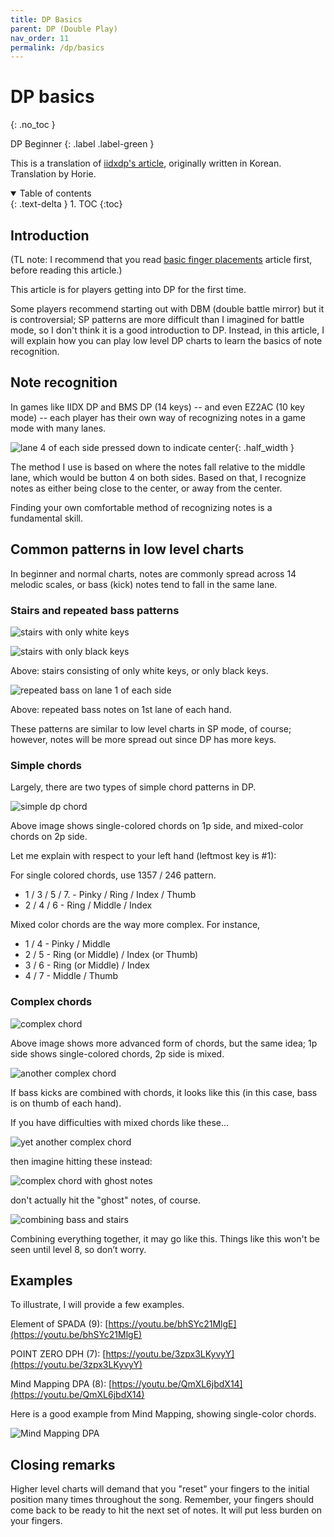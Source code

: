 ```yaml
---
title: DP Basics
parent: DP (Double Play)
nav_order: 11
permalink: /dp/basics
---
```


# DP basics
{: .no_toc }

DP Beginner
{: .label .label-green }

This is a translation of [iidxdp's article](https://gall.dcinside.com/mgallery/board/view/?id=iidxdp&no=6364), originally written in Korean. Translation by Horie.

<details open markdown="block">
  <summary>
    Table of contents
  </summary>
  {: .text-delta }
1. TOC
{:toc}
</details>

## Introduction

(TL note: I recommend that you read [basic finger placements](/dp/basic_placement) article first, before reading this article.)

This article is for players getting into DP for the first time.

Some players recommend starting out with DBM (double battle mirror) but it is controversial; SP patterns are more difficult than I imagined for battle mode, so I don't think it is a good introduction to DP. Instead, in this article, I will explain how you can play low level DP charts to learn the basics of note recognition.

## Note recognition

In games like IIDX DP and BMS DP (14 keys) -- and even EZ2AC (10 key mode) -- each player has their own way of recognizing notes in a game mode with many lanes.

![lane 4 of each side pressed down to indicate center](/assets/img/dp/intro_key_4.png){: .half_width }

The method I use is based on where the notes fall relative to the middle lane, which would be button 4 on both sides. Based on that, I recognize notes as either being close to the center, or away from the center.

Finding your own comfortable method of recognizing notes is a fundamental skill.

## Common patterns in low level charts

In beginner and normal charts, notes are commonly spread across 14 melodic scales, or bass (kick) notes tend to fall in the same lane.

### Stairs and repeated bass patterns

![stairs with only white keys](/assets/img/dp/stairs_white.png)

![stairs with only black keys](/assets/img/dp/stairs_blue.png)

Above: stairs consisting of only white keys, or only black keys.

![repeated bass on lane 1 of each side](/assets/img/dp/bass_on_1.png)

Above: repeated bass notes on 1st lane of each hand.

These patterns are similar to low level charts in SP mode, of course; however, notes will be more spread out since DP has more keys.

### Simple chords

Largely, there are two types of simple chord patterns in DP.

![simple dp chord](/assets/img/dp/dp_chords.png)

Above image shows single-colored chords on 1p side, and mixed-color chords on 2p side.

Let me explain with respect to your left hand (leftmost key is #1):

For single colored chords, use 1357 / 246 pattern.
* 1 / 3 / 5 / 7. - Pinky / Ring / Index / Thumb
* 2 / 4 / 6 - Ring / Middle / Index

Mixed color chords are the way more complex. For instance,
* 1 / 4 - Pinky / Middle
* 2 / 5 - Ring (or Middle) / Index (or Thumb)
* 3 / 6 - Ring (or Middle) / Index
* 4 / 7 - Middle / Thumb

### Complex chords

![complex chord](/assets/img/dp/chord_complex.png)

Above image shows more advanced form of chords, but the same idea; 1p side shows single-colored chords, 2p side is mixed.

![another complex chord](/assets/img/dp/chord_complex_2.png)

If bass kicks are combined with chords, it looks like this (in this case, bass is on thumb of each hand).

If you have difficulties with mixed chords like these...

![yet another complex chord](/assets/img/dp/chord_complex_3a.png)

then imagine hitting these instead:

![complex chord with ghost notes](/assets/img/dp/chord_complex_3b.png)

don't actually hit the "ghost" notes, of course.

![combining bass and stairs](/assets/img/dp/chord_complex_4.png)

Combining everything together, it may go like this. Things like this won't be seen until level 8, so don’t worry.

## Examples

To illustrate, I will provide a few examples.

Element of SPADA (9): [https://youtu.be/bhSYc21MlgE](https://youtu.be/bhSYc21MlgE)

POINT ZERO DPH (7): [https://youtu.be/3zpx3LKyvyY](https://youtu.be/3zpx3LKyvyY)

Mind Mapping DPA (8): [https://youtu.be/QmXL6jbdX14](https://youtu.be/QmXL6jbdX14)

Here is a good example from Mind Mapping, showing single-color chords.

![Mind Mapping DPA](/assets/img/dp/mindmapping.png)

## Closing remarks

Higher level charts will demand that you "reset" your fingers to the initial position many times throughout the song. Remember, your fingers should come back to be ready to hit the next set of notes. It will put less burden on your fingers.
